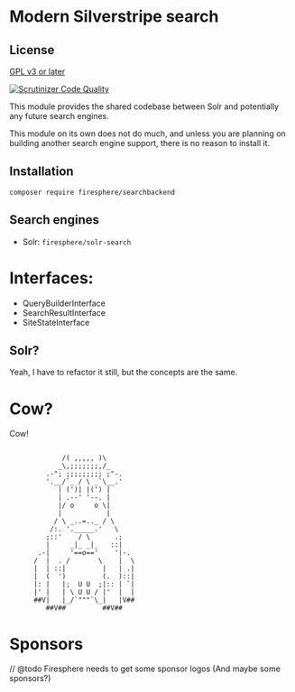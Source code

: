 # Modern Silverstripe search

## License

[GPL v3 or later](LICENSE.md)

[![Scrutinizer Code Quality](https://scrutinizer-ci.com/g/Firesphere/silverstripe-search/badges/quality-score.png?b=main)](https://scrutinizer-ci.com/g/Firesphere/silverstripe-search/?branch=main)


This module provides the shared codebase between Solr
and potentially any future search engines.

This module on its own does not do much, and unless you are planning on building
another search engine support, there is no reason to install it.

## Installation

`composer require firesphere/searchbackend`

## Search engines

- Solr: `firesphere/solr-search`

# Interfaces:

- QueryBuilderInterface
- SearchResultInterface
- SiteStateInterface

## Solr?

Yeah, I have to refactor it still, but the concepts are the same.

# Cow?

Cow!

```

             /( ,,,,, )\
            _\,;;;;;;;,/_
         .-"; ;;;;;;;;; ;"-.
         '.__/`_ / \ _`\__.'
            | (')| |(') |
            | .--' '--. |
            |/ o     o \|
            |           |
           / \ _..=.._ / \
          /:. '._____.'   \
         ;::'    / \      .;
         |     _|_ _|_   ::|
       .-|     '==o=='    '|-.
      /  |  . /       \    |  \
      |  | ::|         |   | .|
      |  (  ')         (.  )::|
      |: |   |;  U U  ;|:: | `|
      |' |   | \ U U / |'  |  |
      ##V|   |_/`"""`\_|   |V##
         ##V##         ##V##
```

# Sponsors

// @todo Firesphere needs to get some sponsor logos (And maybe some sponsors?)
